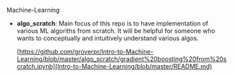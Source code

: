 Machine-Learning

* **algo_scratch**: Main focus of this repo is to have implementation of various ML algoriths from scratch. 
  It will be helpful for someone who wants to conceptually and intuitively understand various algos. 
  
  [https://github.com/groverpr/Intro-to-Machine-Learning/blob/master/algo_scratch/gradient%20boosting%20from%20scratch.ipynb](Intro-to-Machine-Learning/blob/master/README.md)
  
